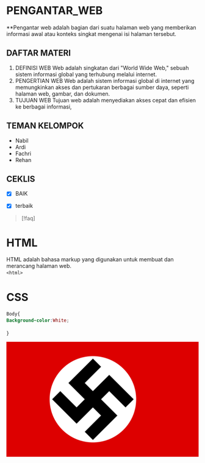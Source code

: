 # PENGANTAR_WEB

**Pengantar web adalah bagian dari suatu halaman web yang memberikan informasi awal atau konteks singkat mengenai isi halaman tersebut. 

## DAFTAR MATERI
1. DEFINISI WEB
Web adalah singkatan dari "World Wide Web," sebuah sistem informasi global yang terhubung melalui internet.
2. PENGERTIAN WEB
Web adalah sistem informasi global di internet yang memungkinkan akses dan pertukaran berbagai sumber daya, seperti halaman web, gambar, dan dokumen.
3. TUJUAN WEB
Tujuan web adalah menyediakan akses cepat dan efisien ke berbagai informasi,
## TEMAN KELOMPOK 
- Nabil
- Ardi
- Fachri
- Rehan 
## CEKLIS

- [x] BAIK
+ [x] terbaik 

> [!faq]



# HTML
HTML adalah bahasa markup yang digunakan untuk membuat dan merancang halaman web.  
`<html>`

# CSS
```CSS
Body{
Background-color:White;

}

```


![gambar](Aset/Foto.png)


